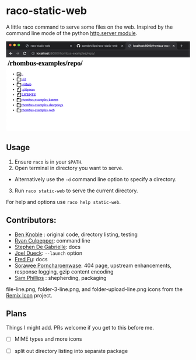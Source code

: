 # raco-static-web

A little raco command to serve some files on the web.  Inspired by the command
line mode of the python [http.server module](https://docs.python.org/3/library/http.server.html).

![screen shot](screenshot.png)

## Usage

1. Ensure `raco` is in your `$PATH`.
2. Open terminal in directory you want to serve.
  - Alternatively use the `-d` command line option to specify a directory.
3. Run `raco static-web` to serve the current directory.

For help and options use `raco help static-web`.

## Contributors:
 - [Ben Knoble](https://github.com/benknoble) : original code, directory
   listing, testing
 - [Ryan Culpepper](https://github.com/rmculpepper): command line
 - [Stephen De Gabrielle](https://github.com/spdegabrielle): docs
 - [Joel Dueck](https://github.com/otherjoel): `--launch` option
 - [Fred Fu](https://github.com/capfredf): docs
 - [Sorawee Porncharoenwase](https://github.com/sorawee): 404 page, upstream
   enhancements, response logging, gzip content encoding
 - [Sam Phillips](https://github.com/samdphillips) : shepherding, packaging

file-line.png, folder-3-line.png, and folder-upload-line.png icons from the
[Remix Icon](https://github.com/Remix-Design/RemixIcon) project.

## Plans
Things I might add.  PRs welcome if you get to this before me.

 - [ ] MIME types and more icons
 - [ ] split out directory listing into separate package

